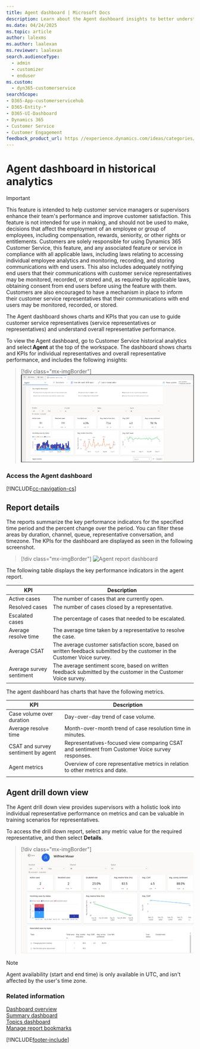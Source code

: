 ```yaml
---
title: Agent dashboard | Microsoft Docs
description: Learn about the Agent dashboard insights to better understand customer service representative performance in your organization.
ms.date: 04/24/2025
ms.topic: article
author: lalexms
ms.author: laalexan
ms.reviewer: laalexan
search.audienceType: 
  - admin
  - customizer
  - enduser
ms.custom: 
  - dyn365-customerservice
searchScope:
- D365-App-customerservicehub
- D365-Entity-*
- D365-UI-Dashboard
- Dynamics 365
- Customer Service
- Customer Engagement
feedback_product_url: https //experience.dynamics.com/ideas/categories/list/?category=a7f4a807-de3b-eb11-a813-000d3a579c38&forum=b68e50a6-88d9-e811-a96b-000d3a1be7ad
---
```


# Agent dashboard in historical analytics

> [!IMPORTANT]
> This feature is intended to help customer service managers or supervisors enhance their team's performance and improve customer satisfaction. This feature is not intended for use in making, and should not be used to make, decisions that affect the employment of an employee or group of employees, including compensation, rewards, seniority, or other rights or entitlements. Customers are solely responsible for using Dynamics 365 Customer Service, this feature, and any associated feature or service in compliance with all applicable laws, including laws relating to accessing individual employee analytics and monitoring, recording, and storing communications with end users. This also includes adequately notifying end users that their communications with customer service representatives may be monitored, recorded, or stored and, as required by applicable laws, obtaining consent from end users before using the feature with them. Customers are also encouraged to have a mechanism in place to inform their customer service representatives that their communications with end users may be monitored, recorded, or stored. 

The Agent dashboard shows charts and KPIs that you can use to guide customer service representatives (service representatives or representatives) and understand overall representative performance.

To view the Agent dashboard, go to Customer Service historical analytics and select **Agent** at the top of the workspace. The dashboard shows charts and KPIs for individual representatives and overall representative performance, and includes the following insights:

> [!div class="mx-imgBorder"]
> ![Agent dashboard Insights](../media/customer-service-analytics-agent-dashboard.png "Agent dashboard insights")

### Access the Agent dashboard

[!INCLUDE[cc-navigation-cs](../../includes/cc-navigation-cs.md)]

## Report details

The reports summarize the key performance indicators for the specified time period and the percent change over the period. You can filter these areas by duration, channel, queue, representative conversation, and timezone. The KPIs for the dashboard are displayed as seen in the following screenshot.

> [!div class="mx-imgBorder"]
> ![Agent report dashboard](../media/agent-report-dashboard.png "Agent report dashboard")

The following table displays the key performance indicators in the agent report. 

| KPI            | Description    |
|----------------|----------------|
| Active cases   |  The number of cases that are currently open.   |
| Resolved cases   | The number of cases closed by a representative.     |
| Escalated cases   | The percentage of cases that needed to be escalated.     |
| Average resolve time | The average time taken by a representative to resolve the case.   |
| Average CSAT   | The average customer satisfaction score, based on written feedback submitted by the customer in the Customer Voice survey.    |
| Average survey sentiment | The average sentiment score, based on written feedback submitted by the customer in the Customer Voice survey.  |

The agent dashboard has charts that have the following metrics.

| KPI            | Description    |
|----------------|----------------|
| Case volume over duration   |  Day-over-day trend of case volume.|
| Average resolve time  | Month-over-month trend of case resolution time in minutes.|
| CSAT and survey sentiment by agent   | Representatives-focused view comparing CSAT and sentiment from Customer Voice survey responses.|
| Agent metrics | Overview of core representative metrics in relation to other metrics and date.|
|||

## Agent drill down view

The Agent drill down view provides supervisors with a holistic look into individual representative performance on metrics and can be valuable in training scenarios for representatives.

To access the drill down report, select any metric value for the required representative, and then select **Details**.

> [!div class="mx-imgBorder"]
> ![Agent drill down view table.](../media/agent-drill-down-view.png "Agent drill down view table")

> [!NOTE]
> Agent availability (start and end time) is only available in UTC, and isn't affected by the user's time zone.

### Related information

[Dashboard overview](customer-service-analytics-insights-csh.md)  
[Summary dashboard](summary-dashboard-cs.md)  
[Topics dashboard](case-topics-dashboard-cs.md)  
[Manage report bookmarks](manage-bookmarks.md)  


[!INCLUDE[footer-include](../../includes/footer-banner.md)]
